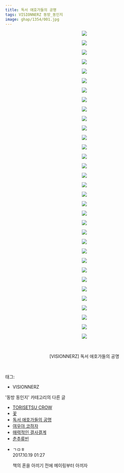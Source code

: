 ```yaml
---
title: 독서 애호가들의 공명
tags: VISIONNERZ 동방_동인지
image: ghap/1354/001.jpg
---
```

<div class="article">
<p style="text-align: center; clear: none; float: none;"><img src="{{ site.nasurl }}/ghap/1354/001.jpg"/></p>
<p style="text-align: center; clear: none; float: none;"><img src="{{ site.nasurl }}/ghap/1354/002.jpg"/></p>
<p style="text-align: center; clear: none; float: none;"><img src="{{ site.nasurl }}/ghap/1354/003.jpg"/></p>
<p style="text-align: center; clear: none; float: none;"><img src="{{ site.nasurl }}/ghap/1354/004.jpg"/></p>
<p style="text-align: center; clear: none; float: none;"><img src="{{ site.nasurl }}/ghap/1354/005.jpg"/></p>
<p style="text-align: center; clear: none; float: none;"><img src="{{ site.nasurl }}/ghap/1354/006.jpg"/></p>
<p style="text-align: center; clear: none; float: none;"><img src="{{ site.nasurl }}/ghap/1354/007.jpg"/></p>
<p style="text-align: center; clear: none; float: none;"><img src="{{ site.nasurl }}/ghap/1354/008.jpg"/></p>
<p style="text-align: center; clear: none; float: none;"><img src="{{ site.nasurl }}/ghap/1354/009.jpg"/></p>
<p style="text-align: center; clear: none; float: none;"><img src="{{ site.nasurl }}/ghap/1354/010.jpg"/></p>
<p style="text-align: center; clear: none; float: none;"><img src="{{ site.nasurl }}/ghap/1354/011.jpg"/></p>
<p style="text-align: center; clear: none; float: none;"><img src="{{ site.nasurl }}/ghap/1354/012.jpg"/></p>
<p style="text-align: center; clear: none; float: none;"><img src="{{ site.nasurl }}/ghap/1354/013.jpg"/></p>
<p style="text-align: center; clear: none; float: none;"><img src="{{ site.nasurl }}/ghap/1354/014.jpg"/></p>
<p style="text-align: center; clear: none; float: none;"><img src="{{ site.nasurl }}/ghap/1354/015.jpg"/></p>
<p style="text-align: center; clear: none; float: none;"><img src="{{ site.nasurl }}/ghap/1354/016.jpg"/></p>
<p style="text-align: center; clear: none; float: none;"><img src="{{ site.nasurl }}/ghap/1354/017.jpg"/></p>
<p style="text-align: center; clear: none; float: none;"><img src="{{ site.nasurl }}/ghap/1354/018.jpg"/></p>
<p style="text-align: center; clear: none; float: none;"><img src="{{ site.nasurl }}/ghap/1354/019.jpg"/></p>
<p style="text-align: center; clear: none; float: none;"><img src="{{ site.nasurl }}/ghap/1354/020.jpg"/></p>
<p style="text-align: center; clear: none; float: none;"><img src="{{ site.nasurl }}/ghap/1354/021.jpg"/></p>
<p style="text-align: center; clear: none; float: none;"><img src="{{ site.nasurl }}/ghap/1354/022.jpg"/></p>
<p style="text-align: center; clear: none; float: none;"><img src="{{ site.nasurl }}/ghap/1354/023.jpg"/></p>
<p style="text-align: center; clear: none; float: none;"><img src="{{ site.nasurl }}/ghap/1354/024.jpg"/></p>
<p style="text-align: center; clear: none; float: none;"><img src="{{ site.nasurl }}/ghap/1354/025.jpg"/></p>
<p style="text-align: center; clear: none; float: none;"><img src="{{ site.nasurl }}/ghap/1354/026.jpg"/></p>
<p style="text-align: center; clear: none; float: none;"><img src="{{ site.nasurl }}/ghap/1354/027.jpg"/></p>
<p style="text-align: center; clear: none; float: none;"><img src="{{ site.nasurl }}/ghap/1354/028.jpg"/></p>
<p style="text-align: center; clear: none; float: none;"><img src="{{ site.nasurl }}/ghap/1354/029.jpg"/></p>
<p style="text-align: center; clear: none; float: none;"><img src="{{ site.nasurl }}/ghap/1354/030.jpg"/></p>
<p style="text-align: center; clear: none; float: none;"><img src="{{ site.nasurl }}/ghap/1354/031.jpg"/></p>
<p style="text-align: center; clear: none; float: none;"><img src="{{ site.nasurl }}/ghap/1354/032.jpg"/></p>
<p style="text-align: center; clear: none; float: none;"><img src="{{ site.nasurl }}/ghap/1354/033.jpg"/></p>
<p style="text-align: center; clear: none; float: none;"><br/></p>
<p style="text-align: center; clear: none; float: none;">[VISIONNERZ] 독서 애호가들의 공명</p>
<p><br/></p>
</div><div class="tagTrail">
<p>태그: </p>
<ul>
<li>VISIONNERZ</li>
</ul>
</div><div class="another">
<p>'동방 동인지' 카테고리의 다른 글</p>
<ul>
<li><a href="/2016-08-05-ghap_1356">TORISETSU CROW</a></li>
<li><a href="/2016-08-05-ghap_1355">꽃</a></li>
<li><a href="/2016-08-05-ghap_1354">독서 애호가들의 공명</a></li>
<li><a href="/2016-08-05-ghap_1353">여우야 코하자</a></li>
<li><a href="/2016-08-05-ghap_1352">매력적인 결사결계</a></li>
<li><a href="/2016-08-05-ghap_1351">춘추류빈</a></li>
</ul>
</div><div class="cb_module cb_fluid">
<div class="cb_wrt cb_profile">
<div class="comment">
<ul>
<li class="cb_thumb_off" id="comment15108723">
<div class="cb_comment_area">
<div class="cb_info_area">
<div class="cb_section">
<span class="cb_nick_name">ㄱㅁㅎ</span>
</div>
<div class="cb_section">
<span class="cb_date">2017.10.19 01:27 </span>
</div>
</div>
<div class="cb_dsc_comment">
<p class="cb_dsc">
											책의 혼을 아끼기 전에 메이링부터 아끼자
										</p>
</div>
</div></li>
</ul>
</div>
</div><!-- commentList close -->
</div>